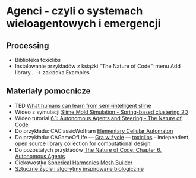 # Agenci - czyli o systemach wieloagentowych i emergencji

## Processing
- Biblioteka toxiclibs
- Instalowanie przykładów z książki “The Nature of Code”: menu Add library… -> zakładka Examples 

## Materiały pomocnicze
- TED [What humans can learn from semi-intelligent slime](https://www.ted.com/talks/heather_barnett_what_humans_can_learn_from_semi_intelligent_slime_1)
- Wideo z symulacji [Slime Mold Simulation - Spring-based clustering 2D](https://youtu.be/5Zxws6Ub5-U)
- Wideo tutorial [6.1: Autonomous Agents and Steering - The Nature of Code](https://youtu.be/JIz2L4tn5kM)
- Do przykładu: CAClassicWolfram 
[Elementary Cellular Automaton](http://mathworld.wolfram.com/ElementaryCellularAutomaton.html)
- Do przykładu: CAGameOfLife
— [Gra w życie](https://pl.wikipedia.org/wiki/Gra_w_życie)
— [toxiclibs](http://toxiclibs.org) - independent, open source library collection for computational design.
- Do pozostałych przykładów 
[The Nature of Code, Chapter 6. Autonomous Agents](https://natureofcode.com/book/chapter-6-autonomous-agents/)
- Ciekawostka [Spherical Harmonics Mesh Builder](http://haptic-data.com/toxiclibsjs/examples/spherical-harmonics-three)
- [Sztuczne Życie i algorytmy inspirowane biologicznie](http://www.alife.pl/czym-jest-sztuczne-zycie)

